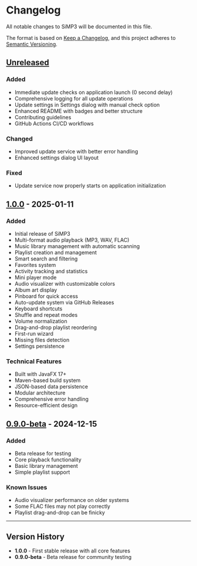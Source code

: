 # Changelog

All notable changes to SiMP3 will be documented in this file.

The format is based on [Keep a Changelog](https://keepachangelog.com/en/1.0.0/),
and this project adheres to [Semantic Versioning](https://semver.org/spec/v2.0.0.html).

## [Unreleased]

### Added
- Immediate update checks on application launch (0 second delay)
- Comprehensive logging for all update operations
- Update settings in Settings dialog with manual check option
- Enhanced README with badges and better structure
- Contributing guidelines
- GitHub Actions CI/CD workflows

### Changed
- Improved update service with better error handling
- Enhanced settings dialog UI layout

### Fixed
- Update service now properly starts on application initialization

## [1.0.0] - 2025-01-11

### Added
- Initial release of SiMP3
- Multi-format audio playback (MP3, WAV, FLAC)
- Music library management with automatic scanning
- Playlist creation and management
- Smart search and filtering
- Favorites system
- Activity tracking and statistics
- Mini player mode
- Audio visualizer with customizable colors
- Album art display
- Pinboard for quick access
- Auto-update system via GitHub Releases
- Keyboard shortcuts
- Shuffle and repeat modes
- Volume normalization
- Drag-and-drop playlist reordering
- First-run wizard
- Missing files detection
- Settings persistence

### Technical Features
- Built with JavaFX 17+
- Maven-based build system
- JSON-based data persistence
- Modular architecture
- Comprehensive error handling
- Resource-efficient design

## [0.9.0-beta] - 2024-12-15

### Added
- Beta release for testing
- Core playback functionality
- Basic library management
- Simple playlist support

### Known Issues
- Audio visualizer performance on older systems
- Some FLAC files may not play correctly
- Playlist drag-and-drop can be finicky

---

## Version History

- **1.0.0** - First stable release with all core features
- **0.9.0-beta** - Beta release for community testing

[Unreleased]: https://github.com/yourusername/simp3/compare/v1.0.0...HEAD
[1.0.0]: https://github.com/yourusername/simp3/releases/tag/v1.0.0
[0.9.0-beta]: https://github.com/yourusername/simp3/releases/tag/v0.9.0-beta